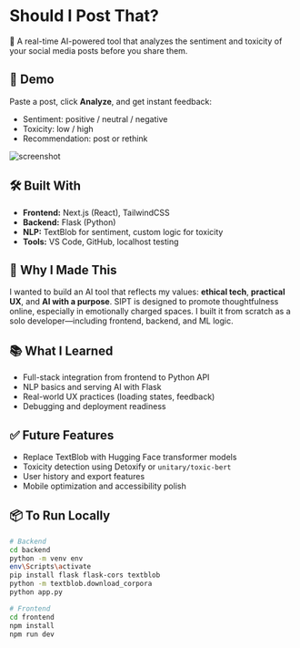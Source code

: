 # Should I Post That?

🤖 A real-time AI-powered tool that analyzes the sentiment and toxicity of your social media posts before you share them.

## 🚀 Demo

Paste a post, click **Analyze**, and get instant feedback:
- Sentiment: positive / neutral / negative
- Toxicity: low / high
- Recommendation: post or rethink

![screenshot](./screenshot.png)

## 🛠️ Built With

- **Frontend:** Next.js (React), TailwindCSS
- **Backend:** Flask (Python)
- **NLP:** TextBlob for sentiment, custom logic for toxicity
- **Tools:** VS Code, GitHub, localhost testing

## 🧠 Why I Made This

I wanted to build an AI tool that reflects my values: **ethical tech**, **practical UX**, and **AI with a purpose**. SIPT is designed to promote thoughtfulness online, especially in emotionally charged spaces. I built it from scratch as a solo developer—including frontend, backend, and ML logic.

## 📚 What I Learned

- Full-stack integration from frontend to Python API
- NLP basics and serving AI with Flask
- Real-world UX practices (loading states, feedback)
- Debugging and deployment readiness

## ✅ Future Features

- Replace TextBlob with Hugging Face transformer models
- Toxicity detection using Detoxify or `unitary/toxic-bert`
- User history and export features
- Mobile optimization and accessibility polish

## 📦 To Run Locally

```bash
# Backend
cd backend
python -m venv env
env\Scripts\activate
pip install flask flask-cors textblob
python -m textblob.download_corpora
python app.py

# Frontend
cd frontend
npm install
npm run dev
